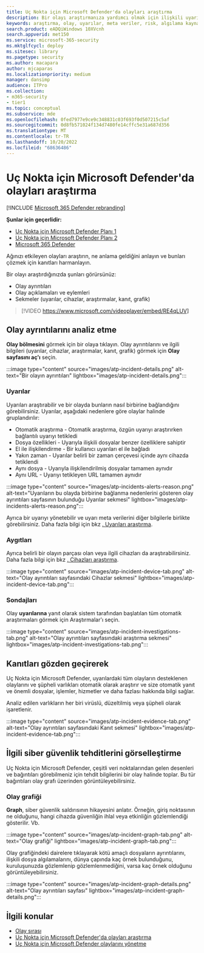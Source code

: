 ```yaml
---
title: Uç Nokta için Microsoft Defender'da olayları araştırma
description: Bir olayı araştırmanıza yardımcı olmak için ilişkili uyarıları görme, olayı yönetme ve uyarı meta verilerini görme
keywords: araştırma, olay, uyarılar, meta veriler, risk, algılama kaynağı, etkilenen cihazlar, desenler, bağıntı
search.product: eADQiWindows 10XVcnh
search.appverid: met150
ms.service: microsoft-365-security
ms.mktglfcycl: deploy
ms.sitesec: library
ms.pagetype: security
ms.author: macapara
author: mjcaparas
ms.localizationpriority: medium
manager: dansimp
audience: ITPro
ms.collection:
- m365-security
- tier1
ms.topic: conceptual
ms.subservice: mde
ms.openlocfilehash: 0fed7977e9ce9c348831c03f693f0d507215c5af
ms.sourcegitcommit: 0d8fb571024f134d7480fe14cffc5e31a687d356
ms.translationtype: MT
ms.contentlocale: tr-TR
ms.lasthandoff: 10/20/2022
ms.locfileid: "68636486"
---
```

# <a name="investigate-incidents-in-microsoft-defender-for-endpoint"></a>Uç Nokta için Microsoft Defender'da olayları araştırma

[!INCLUDE [Microsoft 365 Defender rebranding](../../includes/microsoft-defender.md)]

**Şunlar için geçerlidir:**
- [Uç Nokta için Microsoft Defender Planı 1](https://go.microsoft.com/fwlink/p/?linkid=2154037)
- [Uç Nokta için Microsoft Defender Planı 2](https://go.microsoft.com/fwlink/p/?linkid=2154037)
- [Microsoft 365 Defender](https://go.microsoft.com/fwlink/?linkid=2118804)


Ağınızı etkileyen olayları araştırın, ne anlama geldiğini anlayın ve bunları çözmek için kanıtları harmanlayın.

Bir olayı araştırdığınızda şunları görürsünüz:

- Olay ayrıntıları
- Olay açıklamaları ve eylemleri
- Sekmeler (uyarılar, cihazlar, araştırmalar, kanıt, grafik)

> [!VIDEO https://www.microsoft.com/videoplayer/embed/RE4qLUV]

## <a name="analyze-incident-details"></a>Olay ayrıntılarını analiz etme

**Olay bölmesini** görmek için bir olaya tıklayın. Olay ayrıntılarını ve ilgili bilgileri (uyarılar, cihazlar, araştırmalar, kanıt, grafik) görmek için **Olay sayfasını aç'ı** seçin.

:::image type="content" source="images/atp-incident-details.png" alt-text="Bir olayın ayrıntıları" lightbox="images/atp-incident-details.png":::

### <a name="alerts"></a>Uyarılar

Uyarıları araştırabilir ve bir olayda bunların nasıl birbirine bağlandığını görebilirsiniz. Uyarılar, aşağıdaki nedenlere göre olaylar halinde gruplandırılır:

- Otomatik araştırma - Otomatik araştırma, özgün uyarıyı araştırırken bağlantılı uyarıyı tetikledi
- Dosya özellikleri - Uyarıyla ilişkili dosyalar benzer özelliklere sahiptir
- El ile ilişkilendirme - Bir kullanıcı uyarıları el ile bağladı
- Yakın zaman - Uyarılar belirli bir zaman çerçevesi içinde aynı cihazda tetiklendi
- Aynı dosya - Uyarıyla ilişkilendirilmiş dosyalar tamamen aynıdır
- Aynı URL - Uyarıyı tetikleyen URL tamamen aynıdır

:::image type="content" source="images/atp-incidents-alerts-reason.png" alt-text="Uyarıların bu olayda birbirine bağlanma nedenlerini gösteren olay ayrıntıları sayfasının bulunduğu Uyarılar sekmesi" lightbox="images/atp-incidents-alerts-reason.png":::

Ayrıca bir uyarıyı yönetebilir ve uyarı meta verilerini diğer bilgilerle birlikte görebilirsiniz. Daha fazla bilgi için bkz [. Uyarıları araştırma](investigate-alerts.md).

### <a name="devices"></a>Aygıtları

Ayrıca belirli bir olayın parçası olan veya ilgili cihazları da araştırabilirsiniz. Daha fazla bilgi için bkz [. Cihazları araştırma](investigate-machines.md).

:::image type="content" source="images/atp-incident-device-tab.png" alt-text="Olay ayrıntıları sayfasındaki Cihazlar sekmesi" lightbox="images/atp-incident-device-tab.png":::

### <a name="investigations"></a>Sondajları

Olay **uyarılarına** yanıt olarak sistem tarafından başlatılan tüm otomatik araştırmaları görmek için Araştırmalar'ı seçin.

:::image type="content" source="images/atp-incident-investigations-tab.png" alt-text="Olay ayrıntıları sayfasındaki araştırma sekmesi" lightbox="images/atp-incident-investigations-tab.png":::

## <a name="going-through-the-evidence"></a>Kanıtları gözden geçirerek

Uç Nokta için Microsoft Defender, uyarılardaki tüm olayların desteklenen olaylarını ve şüpheli varlıkları otomatik olarak araştırır ve size otomatik yanıt ve önemli dosyalar, işlemler, hizmetler ve daha fazlası hakkında bilgi sağlar.

Analiz edilen varlıkların her biri virüslü, düzeltilmiş veya şüpheli olarak işaretlenir.

:::image type="content" source="images/atp-incident-evidence-tab.png" alt-text="Olay ayrıntıları sayfasındaki Kanıt sekmesi" lightbox="images/atp-incident-evidence-tab.png":::

## <a name="visualizing-associated-cybersecurity-threats"></a>İlgili siber güvenlik tehditlerini görselleştirme

Uç Nokta için Microsoft Defender, çeşitli veri noktalarından gelen desenleri ve bağıntıları görebilmeniz için tehdit bilgilerini bir olay halinde toplar. Bu tür bağıntıları olay grafı üzerinden görüntüleyebilirsiniz.

### <a name="incident-graph"></a>Olay grafiği

**Graph**, siber güvenlik saldırısının hikayesini anlatır. Örneğin, giriş noktasının ne olduğunu, hangi cihazda güvenliğin ihlal veya etkinliğin gözlemlendiği gösterilir. Vb.

:::image type="content" source="images/atp-incident-graph-tab.png" alt-text="Olay grafiği" lightbox="images/atp-incident-graph-tab.png":::

Olay grafiğindeki dairelere tıklayarak kötü amaçlı dosyaların ayrıntılarını, ilişkili dosya algılamalarını, dünya çapında kaç örnek bulunduğunu, kuruluşunuzda gözlemlenip gözlemlenmediğini, varsa kaç örnek olduğunu görüntüleyebilirsiniz.

:::image type="content" source="images/atp-incident-graph-details.png" alt-text="Olay ayrıntıları sayfası" lightbox="images/atp-incident-graph-details.png":::

## <a name="related-topics"></a>İlgili konular

- [Olay sırası](/microsoft-365/security/defender-endpoint/view-incidents-queue)
- [Uç Nokta için Microsoft Defender'da olayları araştırma](/microsoft-365/security/defender-endpoint/investigate-incidents)
- [Uç Nokta için Microsoft Defender olaylarını yönetme](/microsoft-365/security/defender-endpoint/manage-incidents)
